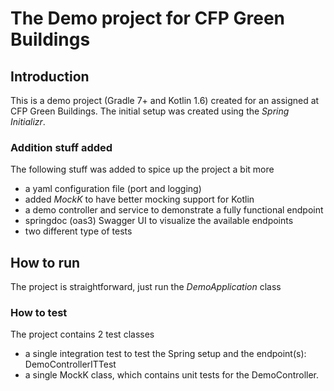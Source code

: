 # The Demo project for CFP Green Buildings

## Introduction
This is a demo project (Gradle 7+ and Kotlin 1.6) created for an assigned at CFP Green Buildings. The initial setup was created using the
_Spring Initializr_.

### Addition stuff added
The following stuff was added to spice up the project a bit more
- a yaml configuration file (port and logging)
- added _MockK_ to have better mocking support for Kotlin
- a demo controller and service to demonstrate a fully functional endpoint
- springdoc (oas3) Swagger UI to visualize the available endpoints
- two different type of tests

## How to run
The project is straightforward, just run the _DemoApplication_ class

### How to test
The project contains 2 test classes
- a single integration test to test the Spring setup and the endpoint(s): DemoControllerITTest
- a single MockK class, which contains unit tests for the DemoController. 


